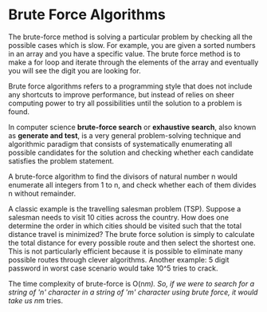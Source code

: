 # Brute Force Algorithms
The brute-force method is solving a particular problem by checking all the possible cases which is slow.
For example, you are given a sorted numbers in an array and you have a specific value. The brute force method is to make a for loop and iterate through the elements of the array and eventually you will see the digit you are looking for.

Brute force algorithms refers to a programming style that does not include any shortcuts to improve performance, but instead of relies on sheer computing power to try all possibilities until the solution to a problem is found.

In computer science **brute-force search** or **exhaustive search**, also known as **generate and test**, is a very general problem-solving technique and algorithmic paradigm that consists of systematically enumerating all possible candidates for the solution and checking whether each candidate satisfies the problem statement.

A brute-force algorithm to find the divisors of natural number n would enumerate all integers from 1 to n, and check whether each of them divides n without remainder.

A classic example is the travelling salesman problem (TSP). Suppose a salesman needs to visit 10 cities across the country. How does one determine the order in which cities should be visited such that the total distance travel is minimized? The brute force solution is simply to calculate the total distance for every possible route and then select the shortest one. This is not particularly efficient because it is possible to eliminate many possible routes through clever algorithms.
Another example: 5 digit password in worst case scenario would take 10^5 tries to crack.

The time complexity of brute-force is O(n*m). So, if we were to search for a string of 'n' character in a string of 'm' character using brute force, it would take us n*m tries.
